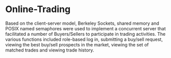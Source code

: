 Online-Trading
==============
Based on the client-server model, Berkeley Sockets, shared memory and POSIX named semaphores were used to implement a concurrent server that facilitated a number of Buyers/Sellers to participate in trading activities. The various functions included role-based log in, submitting a buy/sell request, viewing the best buy/sell prospects in the market, viewing the set of matched trades and viewing trade history. 
